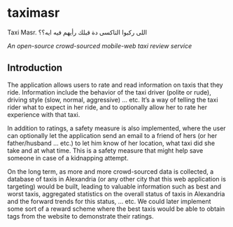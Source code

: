 taximasr
========

Taxi Masr. اللى ركبوا التاكسى دة قبلك رأيهم فيه ايه؟؟

*An open-source crowd-sourced mobile-web taxi review service*

Introduction
------------

The application allows users to rate and read information on taxis that they ride. Information include the behavior of the taxi driver (polite or rude), driving style (slow, normal, aggressive) … etc. It’s a way of telling the taxi rider what to expect in her ride, and to optionally allow her to rate her experience with that taxi.

In addition to ratings, a safety measure is also implemented, where the user can optionally let the application send an email to a friend of hers (or her father/husband … etc.) to let him know of her location, what taxi did she take and at what time. This is a safety measure that might help save someone in case of a kidnapping attempt.

On the long term, as more and more crowd-sourced data is collected, a database of taxis in Alexandria (or any other city that this web application is targeting) would be built, leading to valuable information such as best and worst taxis, aggregated statistics on the overall status of taxis in Alexandria and the forward trends for this status, … etc. We could later implement some sort of a reward scheme where the best taxis would be able to obtain tags from the website to demonstrate their ratings.
